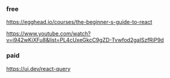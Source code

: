 ### free
https://egghead.io/courses/the-beginner-s-guide-to-react


https://www.youtube.com/watch?v=j942wKiXFu8&list=PL4cUxeGkcC9gZD-Tvwfod2gaISzfRiP9d

### paid
https://ui.dev/react-query 

